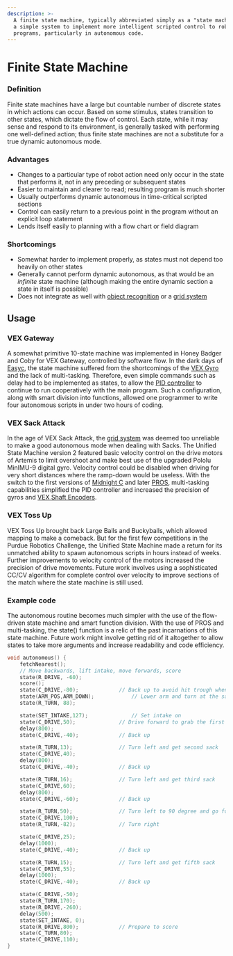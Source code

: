 ```yaml
---
description: >-
  A finite state machine, typically abbreviated simply as a "state machine", is
  a simple system to implement more intelligent scripted control to robot
  programs, particularly in autonomous code.
---
```


# Finite State Machine

### Definition

Finite state machines have a large but countable number of discrete states in which actions can occur. Based on some stimulus, states transition to other states, which dictate the flow of control. Each state, while it may sense and respond to its environment, is generally tasked with performing one well-defined action; thus finite state machines are not a substitute for a true dynamic autonomous mode.

### Advantages

* Changes to a particular type of robot action need only occur in the state that performs it, not in any preceding or subsequent states
* Easier to maintain and clearer to read; resulting program is much shorter
* Usually outperforms dynamic autonomous in time-critical scripted sections
* Control can easily return to a previous point in the program without an explicit loop statement
* Lends itself easily to planning with a flow chart or field diagram

### Shortcomings

* Somewhat harder to implement properly, as states must not depend too heavily on other states
* Generally cannot perform dynamic autonomous, as that would be an _infinite_ state machine \(although making the entire dynamic section a state in itself is possible\)
* Does not integrate as well with [object recognition](object-recognition/) or a [grid system](grid-system.md)

## Usage

### VEX Gateway

A somewhat primitive 10-state machine was implemented in Honey Badger and Coby for VEX Gateway, controlled by software flow. In the dark days of [Easyc](vex-programming-software/easyc.md), the state machine suffered from the shortcomings of the [VEX Gyro](../electronics/vex-electronics/vex-sensors/gyroscope.md) and the lack of multi-tasking. Therefore, even simple commands such as delay had to be implemented as states, to allow the [PID controller](https://phabricator.purduesigbots.com/w/pid_controller/) to continue to run cooperatively with the main program. Such a configuration, along with smart division into functions, allowed one programmer to write four autonomous scripts in under two hours of coding.

### VEX Sack Attack

In the age of VEX Sack Attack, the [grid system](grid-system.md) was deemed too unreliable to make a good autonomous mode when dealing with Sacks. The Unified State Machine version 2 featured basic velocity control on the drive motors of Artemis to limit overshoot and make best use of the upgraded Pololu MinIMU-9 digital gyro. Velocity control could be disabled when driving for very short distances where the ramp-down would be useless. With the switch to the first versions of [Midnight C](vex-programming-software/midnight-c.md) and later [PROS](vex-programming-software/pros.md), multi-tasking capabilities simplified the PID controller and increased the precision of gyros and [VEX Shaft Encoders](../electronics/vex-electronics/vex-sensors/encoder.md).

### VEX Toss Up

VEX Toss Up brought back Large Balls and Buckyballs, which allowed mapping to make a comeback. But for the first few competitions in the Purdue Robotics Challenge, the Unified State Machine made a return for its unmatched ability to spawn autonomous scripts in hours instead of weeks. Further improvements to velocity control of the motors increased the precision of drive movements. Future work involves using a sophisticated CC/CV algorithm for complete control over velocity to improve sections of the match where the state machine is still used.

### Example code

The autonomous routine becomes much simpler with the use of the flow-driven state machine and smart function division. With the use of PROS and multi-tasking, the state\(\) function is a relic of the past incarnations of this state machine. Future work might involve getting rid of it altogether to allow states to take more arguments and increase readability and code efficiency.

```c
void autonomous() {
	fetchNearest();
	// Move backwards, lift intake, move forwards, score
	state(R_DRIVE, -60);
	score();
	state(C_DRIVE,-80);				// Back up to avoid hit trough when lowering arm
	state(ARM_POS,ARM_DOWN);			// Lower arm and turn at the same time
	state(R_TURN, 88);

	state(SET_INTAKE,127);				// Set intake on
	state(C_DRIVE,50);				// Drive forward to grab the first sack
	delay(800);
	state(C_DRIVE,-40);				// Back up

	state(R_TURN,13);				// Turn left and get second sack
	state(C_DRIVE,40);
	delay(800);
	state(C_DRIVE,-40);				// Back up

	state(R_TURN,16);				// Turn left and get third sack
	state(C_DRIVE,60);
	delay(800);
	state(C_DRIVE,-60);				// Back up

	state(R_TURN,50);				// Turn left to 90 degree and go forward
	state(C_DRIVE,100);
	state(R_TURN,-82);				// Turn right

	state(C_DRIVE,25);
	delay(1000);
	state(C_DRIVE,-40);				// Back up

	state(R_TURN,15);				// Turn left and get fifth sack
	state(C_DRIVE,55);
	delay(1000);
	state(C_DRIVE,-40);				// Back up

	state(C_DRIVE,-50);
	state(R_TURN,170);
	state(R_DRIVE,-260);
	delay(500);
	state(SET_INTAKE, 0);
	state(R_DRIVE,800);				// Prepare to score
	state(C_TURN,80);
	state(C_DRIVE,110);
}
```


